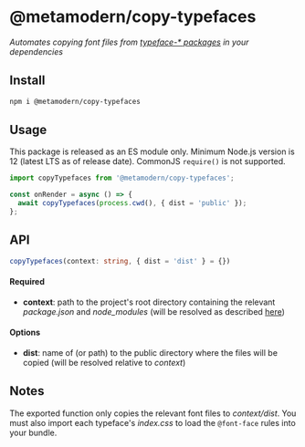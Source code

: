 # @metamodern/copy-typefaces

*Automates copying font files from [typeface-\* packages](https://github.com/KyleAMathews/typefaces) in your dependencies*

## Install

```sh
npm i @metamodern/copy-typefaces

```

## Usage

This package is released as an ES module only. Minimum Node.js version is 12 (latest LTS as of release date). CommonJS `require()` is not supported.

```js
import copyTypefaces from '@metamodern/copy-typefaces';

const onRender = async () => {
  await copyTypefaces(process.cwd(), { dist = 'public' });
}; 

```

## API

```ts
copyTypefaces(context: string, { dist = 'dist' } = {})

```

#### Required

- __context__: path to the project's root directory containing the relevant *package.json* and *node_modules* (will be resolved as described [here](https://nodejs.org/api/fs.html#fs_file_paths))

#### Options

- __dist__: name of (or path) to the public directory where the files will be copied (will be resolved relative to *context*)

## Notes

The exported function only copies the relevant font files to *context/dist*. You must also import each typeface's *index.css* to load the `@font-face` rules into your bundle. 
